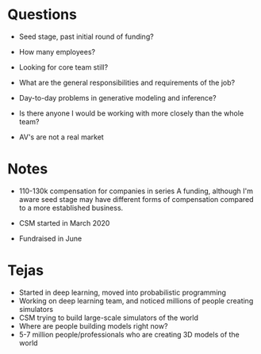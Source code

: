 # Questions

* Seed stage, past initial round of funding?

* How many employees?

* Looking for core team still?
 
* What are the general responsibilities and requirements of the job?

* Day-to-day problems in generative modeling and inference?

* Is there anyone I would be working with more closely than the whole team?

* AV's are not a real market


# Notes

* 110-130k compensation for companies in series A funding, although I'm aware
  seed stage may have different forms of compensation compared to a more
  established business.


* CSM started in March 2020
* Fundraised in June

# Tejas
* Started in deep learning, moved into probabilistic programming
* Working on deep learning team, and noticed millions of people creating simulators
* CSM trying to build large-scale simulators of the world
* Where are people building models right now?
* 5-7 million people/professionals who are creating 3D models of the world
